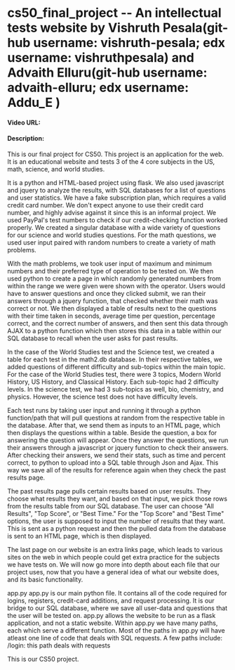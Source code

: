 # cs50_final_project -- An intellectual tests website by Vishruth Pesala(git-hub username: vishruth-pesala; edx username: vishruthpesala) and Advaith Elluru(git-hub username: advaith-elluru; edx username: Addu_E )

#### Video URL:
#### Description:

  This is our final project for CS50. This project is an application for the web. It is an educational website and tests 3 of the 4 core subjects in the US, math, science, and world studies.

  It is a python and HTML-based project using flask. We also used javascript and jquery to analyze the results, with SQL databases for a list of questions and user statistics. We have a fake subscription plan, which requires a valid credit card number. We don't expect anyone to use their credit card number, and highly advise against it since this is an informal project. We used PayPal's test numbers to check if our credit-checking function worked properly. We created a singular database with a wide variety of questions for our science and world studies questions. For the math questions, we used user input paired with random numbers to create a variety of math problems.

  With the math problems, we took user input of maximum and minimum numbers and their preferred type of operation to be tested on. We then used python to create a page in which randomly generated numbers from within the range we were given were shown with the operator. Users would have to answer questions and once they clicked submit, we ran their answers through a jquery function, that checked whether their math was correct or not. We then displayed a table of results next to the questions with their time taken in seconds, average time per question, percentage correct, and the correct number of answers, and then sent this data through AJAX to a python function which then stores this data in a table within our SQL database to recall when the user asks for past results.

  In the case of the World Studies test and the Science test, we created a table for each test in the math2.db database. In their respective tables, we added questions of different difficulty and sub-topics within the main topic. For the case of the World Studies test, there were 3 topics, Modern World History, US History, and Classical History. Each sub-topic had 2 difficulty levels. In the science test, we had 3 sub-topics as well, bio, chemistry, and physics. However, the science test does not have difficulty levels.

  Each test runs by taking user input and running it through a python function/path that will pull questions at random from the respective table in the database. After that, we send them as inputs to an HTML page, which then displays the questions within a table. Beside the question, a box for answering the question will appear. Once they answer the questions, we run their answers through a javascript or jquery function to check their answers. After checking their answers, we send their stats, such as time and percent correct, to python to upload into a SQL table through Json and Ajax. This way we save all of the results for reference again when they check the past results page.

  The past results page pulls certain results based on user results. They choose what results they want, and based on that input, we pick those rows from the results table from our SQL database. The user can choose "All Results", "Top Score", or "Best Time." For the "Top Score" and "Best Time" options, the user is supposed to input the number of results that they want. This is sent as a python request and then the pulled data from the database is sent to an HTML page, which is then displayed.

  The last page on our website is an extra links page, which leads to various sites on the web in which people could get extra practice for the subjects we have tests on.
  We will now go more into depth about each file that our project uses, now that you have a general idea of what our website does, and its basic functionality.

  app.py
    app.py is our main python file. It contains all of the code required for logins, registers, credit-card additions, and request processing. It is our bridge to our SQL database, where we save all user-data and questions that the user will be tested on. app.py allows the website to be run as a flask application, and not a static website. Within app.py we have many paths, each which serve a different function. Most of the paths in app.py will have atleast one line of code that deals with SQL requests.
    A few paths include:
    /login: this path deals with requests 

  This is our CS50 project.
